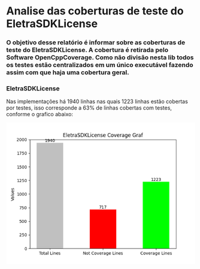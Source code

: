 # Analise das coberturas de teste do EletraSDKLicense

### O objetivo desse relatório é informar sobre as coberturas de teste do EletraSDKLicense. A cobertura é retirada pelo Software OpenCppCoverage. Como não divisão nesta lib todos os testes estão centralizados em um único executável fazendo assim com que haja uma cobertura geral.

### EletraSDKLicense
Nas implementações há 1940 linhas nas quais 1223 linhas estão cobertas por testes, isso corresponde a 63% de linhas cobertas com testes, conforme o grafico abaixo:

![Gráfico das cobeturas de teste do EletraSDKLicense](https://github.com/RaulSouza27/CoverageTestSDKLicense/blob/main/Images/EletraSDKLicense.png)